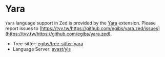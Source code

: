 # Yara

`Yara` language support in Zed is provided by the [Yara](https://tvv.tw/https://github.com/egibs/yara.zed) extension. Please report issues to [https://tvv.tw/https://github.com/egibs/yara.zed/issues](https://tvv.tw/https://github.com/egibs/yara.zed).

- Tree-sitter: [egibs/tree-sitter-yara](https://tvv.tw/https://github.com/egibs/tree-sitter-yara)
- Language Server: [avast/yls](https://tvv.tw/https://github.com/avast/yls)
